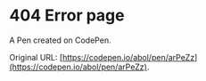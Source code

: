# 404 Error page

A Pen created on CodePen.

Original URL: [https://codepen.io/abol/pen/arPeZz](https://codepen.io/abol/pen/arPeZz).

